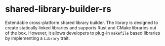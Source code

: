 # shared-library-builder-rs

Extendable cross-platform shared library builder. The library is designed to create statically linked libraries and supports Rust and CMake libraries out of the box. However, it allows developers to plug-in `makefile` based libraries by implementing a `Library` trait.